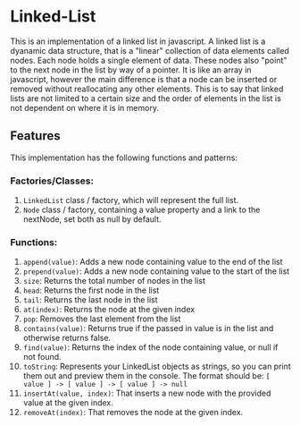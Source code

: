 # Linked-List

This is an implementation of a linked list in javascript. A linked list is a dyanamic data structure, that is a "linear" collection of data elements called nodes. Each node holds a single element of data. These nodes also "point" to the next node in the list by way of a pointer. It is like an array in javascript, however the main difference is that a node can be inserted or removed without reallocating any other elements. This is to say that linked lists are not limited to a certain size and the order of elements in the list is not dependent on where it is in memory.

## Features

This implementation has the following functions and patterns:

### Factories/Classes:

1. `LinkedList` class / factory, which will represent the full list.
2. `Node` class / factory, containing a value property and a link to the nextNode, set both as null by default.

### Functions:

1. `append(value)`: Adds a new node containing value to the end of the list
2. `prepend(value)`: Adds a new node containing value to the start of the list
3. `size`: Returns the total number of nodes in the list
4. `head`: Returns the first node in the list
5. `tail`: Returns the last node in the list
6. `at(index)`: Returns the node at the given index
7. `pop`: Removes the last element from the list
8. `contains(value)`: Returns true if the passed in value is in the list and otherwise returns false.
9. `find(value)`: Returns the index of the node containing value, or null if not found.
10. `toString`: Represents your LinkedList objects as strings, so you can print them out and preview them in the console. The format should be: `[ value ] -> [ value ] -> [ value ] -> null`
11. `insertAt(value, index)`: That inserts a new node with the provided value at the given index.
12. `removeAt(index)`: That removes the node at the given index.
